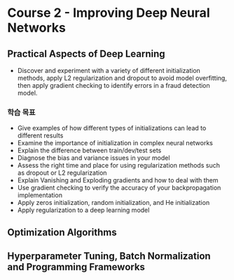 # Course 2 - Improving Deep Neural Networks

## Practical Aspects of Deep Learning
- Discover and experiment with a variety of different initialization methods, apply L2 regularization and dropout to avoid model overfitting, then apply gradient checking to identify errors in a fraud detection model.

### 학습 목표
- Give examples of how different types of initializations can lead to different results
- Examine the importance of initialization in complex neural networks
- Explain the difference between train/dev/test sets
- Diagnose the bias and variance issues in your model
- Assess the right time and place for using regularization methods such as dropout or L2 regularization
- Explain Vanishing and Exploding gradients and how to deal with them
- Use gradient checking to verify the accuracy of your backpropagation implementation
- Apply zeros initialization, random initialization, and He initialization
- Apply regularization to a deep learning model

## Optimization Algorithms

## Hyperparameter Tuning, Batch Normalization and Programming Frameworks
